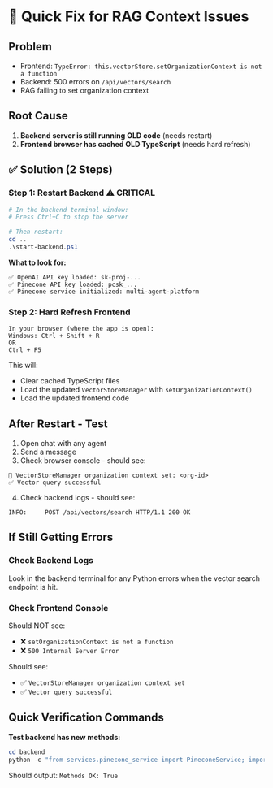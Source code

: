 # 🚨 Quick Fix for RAG Context Issues

## Problem
- Frontend: `TypeError: this.vectorStore.setOrganizationContext is not a function`
- Backend: 500 errors on `/api/vectors/search`
- RAG failing to set organization context

## Root Cause
1. **Backend server is still running OLD code** (needs restart)
2. **Frontend browser has cached OLD TypeScript** (needs hard refresh)

## ✅ Solution (2 Steps)

### Step 1: Restart Backend ⚠️ CRITICAL
```powershell
# In the backend terminal window:
# Press Ctrl+C to stop the server

# Then restart:
cd ..
.\start-backend.ps1
```

**What to look for:**
```
✅ OpenAI API key loaded: sk-proj-...
✅ Pinecone API key loaded: pcsk_...
✅ Pinecone service initialized: multi-agent-platform
```

### Step 2: Hard Refresh Frontend
```
In your browser (where the app is open):
Windows: Ctrl + Shift + R
OR
Ctrl + F5
```

This will:
- Clear cached TypeScript files
- Load the updated `VectorStoreManager` with `setOrganizationContext()`
- Load the updated frontend code

## After Restart - Test

1. Open chat with any agent
2. Send a message
3. Check browser console - should see:
```
🏢 VectorStoreManager organization context set: <org-id>
✅ Vector query successful
```

4. Check backend logs - should see:
```
INFO:     POST /api/vectors/search HTTP/1.1 200 OK
```

## If Still Getting Errors

### Check Backend Logs
Look in the backend terminal for any Python errors when the vector search endpoint is hit.

### Check Frontend Console
Should NOT see:
- ❌ `setOrganizationContext is not a function`
- ❌ `500 Internal Server Error`

Should see:
- ✅ `VectorStoreManager organization context set`
- ✅ `Vector query successful`

## Quick Verification Commands

**Test backend has new methods:**
```powershell
cd backend
python -c "from services.pinecone_service import PineconeService; import os; print('Methods OK:', hasattr(PineconeService(), 'search') and hasattr(PineconeService(), 'generate_embeddings'))"
```

Should output: `Methods OK: True`

